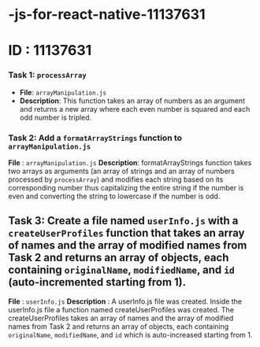 # -js-for-react-native-11137631
# ID : 11137631
### Task 1: `processArray`
- **File**: `arrayManipulation.js`
- **Description**: This function takes an array of numbers as an argument and returns a new array where each even number is squared and each odd number is tripled.

### Task 2: Add a `formatArrayStrings` function to `arrayManipulation.js`
**File** : `arrayManipulation.js`
**Description**: formatArrayStrings function takes two arrays as arguments (an array of strings and an array of numbers processed by `processArray`) and modifies each string based on its corresponding number thus capitalizing the entire string if the number is even and converting the string to lowercase if the number is odd.

## Task 3: Create a file named `userInfo.js` with a `createUserProfiles` function that takes an array of names and the array of modified names from Task 2 and returns an array of objects, each containing `originalName`, `modifiedName`, and `id` (auto-incremented starting from 1).
**File** : `userInfo.js`
**Description** : A userInfo.js file was created. Inside the userInfo.js file a function named createUserProfiles was created. The createUserProfiles  takes an array of names and the array of modified names from Task 2 and returns an array of objects, each containing `originalName`, `modifiedName`, and `id` which is auto-increased  starting from 1.
